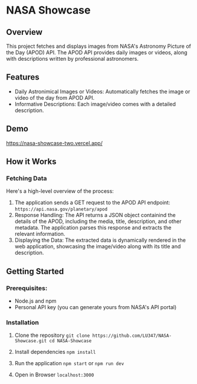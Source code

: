 # NASA Showcase

## Overview

This project fetches and displays images from NASA's Astronomy Picture of the Day (APOD) API. The APOD API provides daily images or videos, along with descriptions written by professional astronomers.

## Features
*   Daily Astronimical Images or Videos: Automatically fetches the image or video of the day from APOD API.
*  Informative Descriptions: Each image/video comes with a detailed description.

## Demo
https://nasa-showcase-two.vercel.app/

## How it Works
### Fetching Data
Here's a high-level overview of the process:
1. The application sends a GET request to the APOD API endpoint: `https://api.nasa.gov/planetary/apod`
2. Response Handling: The API returns a JSON object containind the details of the APOD, including the media, title, description, and other metadata. The application parses this response and extracts the relevant information.
3. Displaying the Data: The extracted data is dynamically rendered in the web application, showcasing the image/video along with its title and description.

## Getting Started
### Prerequisites:
* Node.js and npm
* Personal API key (you can generate yours from NASA's API portal)

### Installation
1. Clone the repository `git clone https://github.com/LU347/NASA-Showcase.git
cd NASA-Showcase`

2. Install dependencies `npm install`
3. Run the application `npm start` or `npm run dev`
4. Open in Browser `localhost:3000` 
